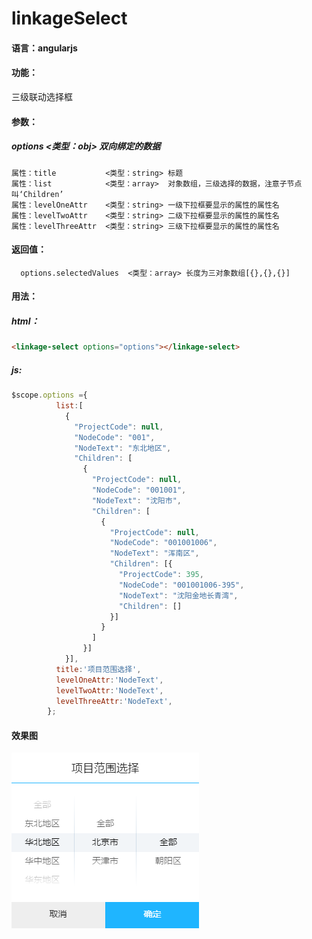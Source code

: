 
# linkageSelect

#### 语言：angularjs

#### 功能： 
三级联动选择框

#### 参数：
##### options            <类型：obj>    双向绑定的数据
    属性：title           <类型：string> 标题
    属性：list            <类型：array>  对象数组，三级选择的数据，注意子节点叫‘Children’
    属性：levelOneAttr    <类型：string> 一级下拉框要显示的属性的属性名
    属性：levelTwoAttr    <类型：string> 二级下拉框要显示的属性的属性名
    属性：levelThreeAttr  <类型：string> 三级下拉框要显示的属性的属性名

#### 返回值：
      options.selectedValues  <类型：array> 长度为三对象数组[{},{},{}]


#### 用法：
##### html：
```html
<linkage-select options="options"></linkage-select>
```

##### js:
```javascript 
$scope.options ={
          list:[
            {
              "ProjectCode": null,
              "NodeCode": "001",
              "NodeText": "东北地区",
              "Children": [
                {
                  "ProjectCode": null,
                  "NodeCode": "001001",
                  "NodeText": "沈阳市",
                  "Children": [
                    {
                      "ProjectCode": null,
                      "NodeCode": "001001006",
                      "NodeText": "浑南区",
                      "Children": [{
                        "ProjectCode": 395,
                        "NodeCode": "001001006-395",
                        "NodeText": "沈阳金地长青湾",
                        "Children": []
                      }]
                    }
                  ]
                }]
            }],
          title:'项目范围选择',
          levelOneAttr:'NodeText',
          levelTwoAttr:'NodeText',
          levelThreeAttr:'NodeText',
        };
```
#### 效果图
![](https://github.com/CShame/linkageSelect/raw/master/1.png "效果图")
